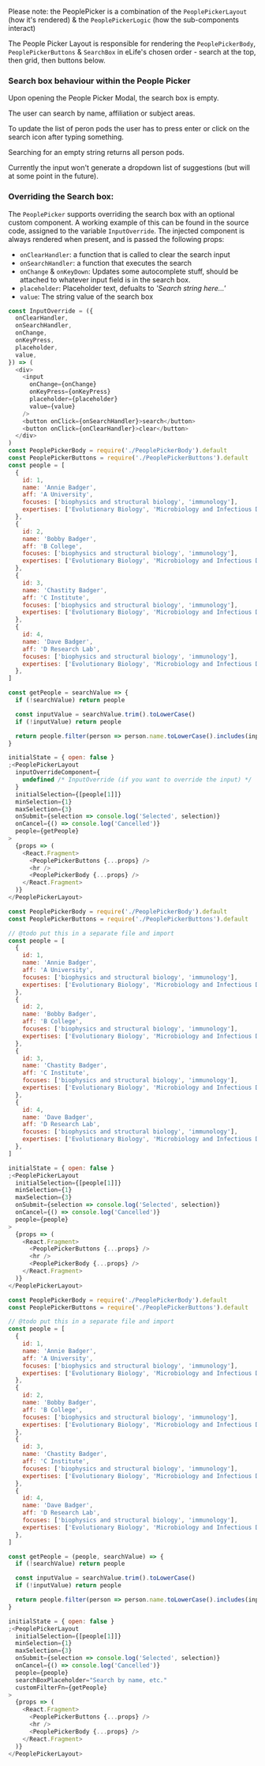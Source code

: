 Please note: the PeoplePicker is a combination of the `PeoplePickerLayout` (how it's rendered) & the `PeoplePickerLogic` (how the sub-components interact)

The People Picker Layout is responsible for rendering the `PeoplePickerBody`, `PeoplePickerButtons` & `SearchBox` in eLife's chosen order - search at the top, then grid, then buttons below.

### Search box behaviour within the People Picker

Upon opening the People Picker Modal, the search box is empty.

The user can search by name, affiliation or subject areas.

To update the list of peron pods the user has to press enter or click on the search icon after typing something.

Searching for an empty string returns all person pods.

Currently the input won't generate a dropdown list of suggestions (but will at some point in the future).

### Overriding the Search box:

The `PeoplePicker` supports overriding the search box with an optional custom component. A working example of this can be found in the source code, assigned to the variable `InputOverride`. The injected
component is always rendered when present, and is passed the following props:

- `onClearHandler`: a function that is called to clear the search input
- `onSearchHandler`: a function that executes the search
- `onChange` & `onKeyDown`: Updates some autocomplete stuff, should be attached to whatever input field is in the search box.
- `placeholder`: Placeholder text, defualts to _'Search string here...'_
- `value`: The string value of the search box

```js
const InputOverride = ({
  onClearHandler,
  onSearchHandler,
  onChange,
  onKeyPress,
  placeholder,
  value,
}) => (
  <div>
    <input
      onChange={onChange}
      onKeyPress={onKeyPress}
      placeholder={placeholder}
      value={value}
    />
    <button onClick={onSearchHandler}>search</button>
    <button onClick={onClearHandler}>clear</button>
  </div>
)
const PeoplePickerBody = require('./PeoplePickerBody').default
const PeoplePickerButtons = require('./PeoplePickerButtons').default
const people = [
  {
    id: 1,
    name: 'Annie Badger',
    aff: 'A University',
    focuses: ['biophysics and structural biology', 'immunology'],
    expertises: ['Evolutionary Biology', 'Microbiology and Infectious Disease'],
  },
  {
    id: 2,
    name: 'Bobby Badger',
    aff: 'B College',
    focuses: ['biophysics and structural biology', 'immunology'],
    expertises: ['Evolutionary Biology', 'Microbiology and Infectious Disease'],
  },
  {
    id: 3,
    name: 'Chastity Badger',
    aff: 'C Institute',
    focuses: ['biophysics and structural biology', 'immunology'],
    expertises: ['Evolutionary Biology', 'Microbiology and Infectious Disease'],
  },
  {
    id: 4,
    name: 'Dave Badger',
    aff: 'D Research Lab',
    focuses: ['biophysics and structural biology', 'immunology'],
    expertises: ['Evolutionary Biology', 'Microbiology and Infectious Disease'],
  },
]

const getPeople = searchValue => {
  if (!searchValue) return people

  const inputValue = searchValue.trim().toLowerCase()
  if (!inputValue) return people

  return people.filter(person => person.name.toLowerCase().includes(inputValue))
}

initialState = { open: false }
;<PeoplePickerLayout
  inputOverrideComponent={
    undefined /* InputOverride (if you want to override the input) */
  }
  initialSelection={[people[1]]}
  minSelection={1}
  maxSelection={3}
  onSubmit={selection => console.log('Selected', selection)}
  onCancel={() => console.log('Cancelled')}
  people={getPeople}
>
  {props => (
    <React.Fragment>
      <PeoplePickerButtons {...props} />
      <hr />
      <PeoplePickerBody {...props} />
    </React.Fragment>
  )}
</PeoplePickerLayout>
```

```js
const PeoplePickerBody = require('./PeoplePickerBody').default
const PeoplePickerButtons = require('./PeoplePickerButtons').default

// @todo put this in a separate file and import
const people = [
  {
    id: 1,
    name: 'Annie Badger',
    aff: 'A University',
    focuses: ['biophysics and structural biology', 'immunology'],
    expertises: ['Evolutionary Biology', 'Microbiology and Infectious Disease'],
  },
  {
    id: 2,
    name: 'Bobby Badger',
    aff: 'B College',
    focuses: ['biophysics and structural biology', 'immunology'],
    expertises: ['Evolutionary Biology', 'Microbiology and Infectious Disease'],
  },
  {
    id: 3,
    name: 'Chastity Badger',
    aff: 'C Institute',
    focuses: ['biophysics and structural biology', 'immunology'],
    expertises: ['Evolutionary Biology', 'Microbiology and Infectious Disease'],
  },
  {
    id: 4,
    name: 'Dave Badger',
    aff: 'D Research Lab',
    focuses: ['biophysics and structural biology', 'immunology'],
    expertises: ['Evolutionary Biology', 'Microbiology and Infectious Disease'],
  },
]

initialState = { open: false }
;<PeoplePickerLayout
  initialSelection={[people[1]]}
  minSelection={1}
  maxSelection={3}
  onSubmit={selection => console.log('Selected', selection)}
  onCancel={() => console.log('Cancelled')}
  people={people}
>
  {props => (
    <React.Fragment>
      <PeoplePickerButtons {...props} />
      <hr />
      <PeoplePickerBody {...props} />
    </React.Fragment>
  )}
</PeoplePickerLayout>
```

```js
const PeoplePickerBody = require('./PeoplePickerBody').default
const PeoplePickerButtons = require('./PeoplePickerButtons').default

// @todo put this in a separate file and import
const people = [
  {
    id: 1,
    name: 'Annie Badger',
    aff: 'A University',
    focuses: ['biophysics and structural biology', 'immunology'],
    expertises: ['Evolutionary Biology', 'Microbiology and Infectious Disease'],
  },
  {
    id: 2,
    name: 'Bobby Badger',
    aff: 'B College',
    focuses: ['biophysics and structural biology', 'immunology'],
    expertises: ['Evolutionary Biology', 'Microbiology and Infectious Disease'],
  },
  {
    id: 3,
    name: 'Chastity Badger',
    aff: 'C Institute',
    focuses: ['biophysics and structural biology', 'immunology'],
    expertises: ['Evolutionary Biology', 'Microbiology and Infectious Disease'],
  },
  {
    id: 4,
    name: 'Dave Badger',
    aff: 'D Research Lab',
    focuses: ['biophysics and structural biology', 'immunology'],
    expertises: ['Evolutionary Biology', 'Microbiology and Infectious Disease'],
  },
]

const getPeople = (people, searchValue) => {
  if (!searchValue) return people

  const inputValue = searchValue.trim().toLowerCase()
  if (!inputValue) return people

  return people.filter(person => person.name.toLowerCase().includes(inputValue))
}

initialState = { open: false }
;<PeoplePickerLayout
  initialSelection={[people[1]]}
  minSelection={1}
  maxSelection={3}
  onSubmit={selection => console.log('Selected', selection)}
  onCancel={() => console.log('Cancelled')}
  people={people}
  searchBoxPlaceholder="Search by name, etc."
  customFilterFn={getPeople}
>
  {props => (
    <React.Fragment>
      <PeoplePickerButtons {...props} />
      <hr />
      <PeoplePickerBody {...props} />
    </React.Fragment>
  )}
</PeoplePickerLayout>
```
